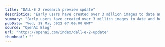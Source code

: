 ```yaml
---
title: "DALL·E 2 research preview update"
description: "Early users have created over 3 million images to date and helped us improve our safety processes. We’re excited to begin adding up to 1,000 new users from our waitlist each week."
summary: "Early users have created over 3 million images to date and helped us improve our safety processes. We’re excited to begin adding up to 1,000 new users from our waitlist each week."
pubDate: "Wed, 18 May 2022 07:00:00 GMT"
source: "OpenAI Blog"
url: "https://openai.com/index/dall-e-2-update"
thumbnail: ""
---
```


